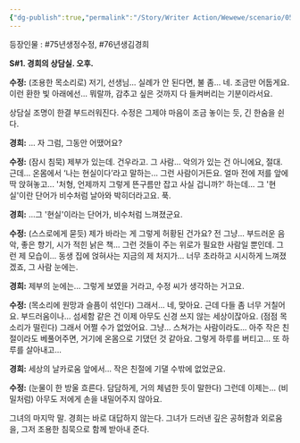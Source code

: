 ```yaml
---
{"dg-publish":true,"permalink":"/Story/Writer Action/Wewewe/scenario/05. 아주 작은 친절이라도 베풀어주면/"}
---
```


등장인물 : #75년생정수정, #76년생김경희

**S#1. 경희의 상담실. 오후.**

**수정:** (조용한 목소리로) 저기, 선생님... 실례가 안 된다면, 불 좀... 네. 조금만 어둡게요. 이런 환한 빛 아래에선... 뭐랄까, 감추고 싶은 것까지 다 들켜버리는 기분이라서요.

상담실 조명이 한결 부드러워진다. 수정은 그제야 마음이 조금 놓이는 듯, 긴 한숨을 쉰다.

**경희:** ... 자 그럼, 그동안 어땠어요?

**수정:** (잠시 침묵) 제부가 있는데. 건우라고.  그 사람... 악의가 있는 건 아니에요, 절대. 근데...  온몸에서 ‘나는 현실이다’라고 말하는... 그런 사람이거든요. 얼마 전에 저를 앞에 딱 앉혀놓고... '처형, 언제까지 그렇게 뜬구름만 잡고 사실 겁니까?' 하는데... 그 '현실'이란 단어가 비수처럼 날아와 박히더라고요. 푹.

**경희:** ...그 '현실'이라는 단어가, 비수처럼 느껴졌군요.

**수정:** (스스로에게 묻듯) 제가 바라는 게 그렇게 허황된 건가요? 전 그냥... 부드러운 음악, 좋은 향기, 시가 적힌 낡은 책... 그런 것들이 주는 위로가 필요한 사람일 뿐인데. 그런 제 모습이... 동생 집에 얹혀사는 지금의 제 처지가... 너무 초라하고 시시하게 느껴졌겠죠, 그 사람 눈에는.

**경희:** 제부의 눈에는... 그렇게 보였을 거라고, 수정 씨가 생각하는 거고요.

**수정:** (목소리에 원망과 슬픔이 섞인다) 그래서... 네, 맞아요. 근데 다들 좀 너무 거칠어요. 부드러움이나... 섬세함 같은 건 이제 아무도 신경 쓰지 않는 세상이잖아요. (점점 목소리가 떨린다)  그래서 어쩔 수가 없었어요. 그냥... 스쳐가는 사람이라도... 아주 작은 친절이라도 베풀어주면, 거기에 온몸으로 기댔던 것 같아요. 그렇게 하루를 버티고... 또 하루를 살아내고...

**경희:** 세상의 날카로움 앞에서... 작은 친절에 기댈 수밖에 없었군요.

**수정:** (눈물이 한 방울 흐른다. 담담하게, 거의 체념한 듯이 말한다) 그런데 이제는... (비밀처럼) 아무도 저에게 손을 내밀어주지 않아요. 

그녀의 마지막 말. 경희는 바로 대답하지 않는다. 그녀가 드러낸 깊은 공허함과 외로움을, 그저 조용한 침묵으로 함께 받아내 준다.